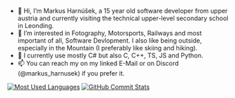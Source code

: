 - 👋 Hi, I’m Markus Harnúšek, a 15 year old software developer from upper austria and currently visiting the technical upper-level secondary school in Leonding.
- 👀 I’m interested in Fotography, Motorsports, Railways and most important of all, Software Devlopment. I also like being outside, especially in the Mountain (I preferably like skiing and hiking).
- 🌱 I currently use mostly C# but also C, C++, TS, JS and Python.
- 📫 You can reach my on my linked E-Mail or on Discord (@markus_harnusek) if you prefer it.

[![Most Used Languages](https://github-readme-stats.vercel.app/api/top-langs/?username=MarkusHarnusek&layout=compact&theme=dark&cache_seconds=1800)](https://github.com/MarkusHarnusek)
[![GitHub Commit Stats](https://github-readme-stats.vercel.app/api?username=MarkusHarnusek&show_icons=true&count_private=true&theme=dark&cache_seconds=1800)](https://github.com/MarkusHarnusek)

<!---
MarkusHarnusek/MarkusHarnusek is a ✨ special ✨ repository because its `README.md` (this file) appears on your GitHub profile.
You can click the Preview link to take a look at your changes.
--->
